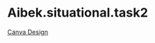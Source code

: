 # Aibek.situational.task2

[Canva Design](https://www.canva.com/design/DAGDxz8szTA/_nJ0m8GS5reKcWlZ362cTw/edit?utm_content=DAGDxz8szTA&utm_campaign=designshare&utm_medium=link2&utm_source=sharebutton)
